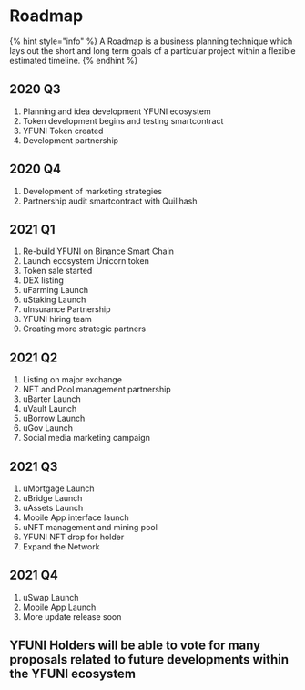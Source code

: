 # Roadmap

{% hint style="info" %}
A Roadmap is a business planning technique which lays out the short and long term goals of a particular project within a flexible estimated timeline.
{% endhint %}

## **2020 Q3** 

1. Planning and idea development YFUNI ecosystem
2. Token development begins and testing smartcontract
3. YFUNI Token created
4. Development partnership

## **2020 Q4**

1. Development of marketing strategies
2. Partnership audit smartcontract with Quillhash

## **2021 Q1**

1. Re-build YFUNI on Binance Smart Chain
2. Launch ecosystem Unicorn token
3. Token sale started
4. DEX listing
5. uFarming Launch
6. uStaking Launch
7. uInsurance Partnership 
8. YFUNI hiring team
9. Creating more strategic partners

## **2021 Q2**

1. Listing on major exchange
2. NFT and Pool management partnership
3. uBarter Launch
4. uVault Launch
5. uBorrow Launch
6. uGov Launch
7. Social media marketing campaign

## **2021 Q3**

1. uMortgage Launch
2. uBridge Launch
3. uAssets Launch
4. Mobile App interface launch
5. uNFT management and mining pool
6. YFUNI NFT drop for holder
7. Expand the Network

## **2021 Q4**

1. uSwap Launch
2. Mobile App Launch
3. More update release soon

## YFUNI Holders will be able to vote for many proposals related to future developments within the YFUNI ecosystem

